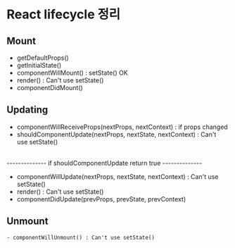 # React lifecycle 정리

## Mount
- getDefaultProps()
- getInitialState()
- componentWillMount() : setState() OK
- render() : Can't use setState()
- componentDidMount()

## Updating
- componentWillReceiveProps(nextProps, nextContext) : if props changed
- shouldComponentUpdate(nextProps, nextState, nextContext) : Can't use setState()

<br />-------------- if shouldComponentUpdate return true --------------

- componentWillUpdate(nextProps, nextState, nextContext) : Can't use setState()
- render() : Can't use setState()
- componentDidUpdate(prevProps, prevState, prevContext)

## Unmount
    - componentWillUnmount() : Can't use setState()
